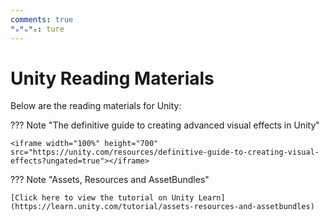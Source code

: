 ```yaml
---
comments: true
ᴴₒᴴₒᴴₒ: ture
---
```


# **Unity Reading Materials**

Below are the reading materials for Unity:

??? Note "The definitive guide to creating advanced visual effects in Unity"

    <iframe width="100%" height="700" src="https://unity.com/resources/definitive-guide-to-creating-visual-effects?ungated=true"></iframe>

??? Note "Assets, Resources and AssetBundles"

    [Click here to view the tutorial on Unity Learn](https://learn.unity.com/tutorial/assets-resources-and-assetbundles)
